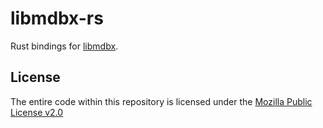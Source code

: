 # libmdbx-rs

Rust bindings for [libmdbx](https://libmdbx.dqdkfa.ru).

## License
The entire code within this repository is licensed under the [Mozilla Public License v2.0](./LICENSE)
